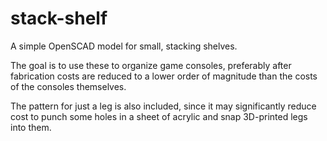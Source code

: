 stack-shelf
===========

A simple OpenSCAD model for small, stacking shelves.

The goal is to use these to organize game consoles, preferably
after fabrication costs are reduced to a lower order of magnitude
than the costs of the consoles themselves.

The pattern for just a leg is also included, since it may
significantly reduce cost to punch some holes in a sheet of 
acrylic and snap 3D-printed legs into them.
